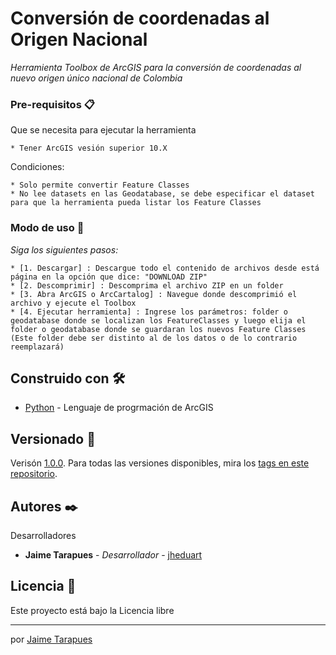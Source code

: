 # Conversión de coordenadas al Origen Nacional

_Herramienta Toolbox de ArcGIS para la conversión de coordenadas al nuevo origen único nacional de Colombia_

### Pre-requisitos 📋

Que se necesita para ejecutar la herramienta

```
* Tener ArcGIS vesión superior 10.X
```

Condiciones:

```
* Solo permite convertir Feature Classes
* No lee datasets en las Geodatabase, se debe especificar el dataset para que la herramienta pueda listar los Feature Classes
```

### Modo de uso 🔧

_Siga los siguientes pasos:_
```
* [1. Descargar] : Descargue todo el contenido de archivos desde está página en la opción que dice: "DOWNLOAD ZIP"
* [2. Descomprimir] : Descomprima el archivo ZIP en un folder
* [3. Abra ArcGIS o ArcCartalog] : Navegue donde descomprimió el archivo y ejecute el Toolbox
* [4. Ejecutar herramienta] : Ingrese los parámetros: folder o geodatabase donde se localizan los FeatureClasses y luego elija el folder o geodatabase donde se guardaran los nuevos Feature Classes (Este folder debe ser distinto al de los datos o de lo contrario reemplazará)
```

## Construido con 🛠️

* [Python](https://desktop.arcgis.com/es/arcmap/10.3/analyze/python/what-is-python-.htm) - Lenguaje de progrmación de ArcGIS

## Versionado 📌

Verisón [1.0.0](http://semver.org/). Para todas las versiones disponibles, mira los [tags en este repositorio](https://github.com/jheduart/Python_Processing/tags).

## Autores ✒️

Desarrolladores

* **Jaime Tarapues** - *Desarrollador* - [jheduart](https://github.com/jheduart)

## Licencia 📄

Este proyecto está bajo la Licencia libre


---
por [Jaime Tarapues](https://github.com/jheduart) 
